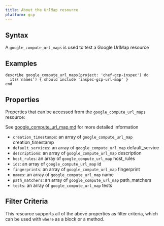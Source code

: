 ```yaml
---
title: About the UrlMap resource
platform: gcp
---
```



## Syntax
A `google_compute_url_maps` is used to test a Google UrlMap resource

## Examples
```
describe google_compute_url_maps(project: 'chef-gcp-inspec') do
  its('names') { should include 'inspec-gcp-url-map' }
end
```

## Properties
Properties that can be accessed from the `google_compute_url_maps` resource:

See [google_compute_url_map.md](google_compute_url_map.md) for more detailed information
  * `creation_timestamps`: an array of `google_compute_url_map` creation_timestamp
  * `default_services`: an array of `google_compute_url_map` default_service
  * `descriptions`: an array of `google_compute_url_map` description
  * `host_rules`: an array of `google_compute_url_map` host_rules
  * `ids`: an array of `google_compute_url_map` id
  * `fingerprints`: an array of `google_compute_url_map` fingerprint
  * `names`: an array of `google_compute_url_map` name
  * `path_matchers`: an array of `google_compute_url_map` path_matchers
  * `tests`: an array of `google_compute_url_map` tests

## Filter Criteria
This resource supports all of the above properties as filter criteria, which can be used
with `where` as a block or a method.
